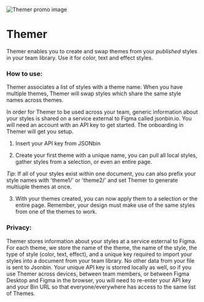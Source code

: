 ![Themer promo image](img/themer-banner-v2.0-github.png?raw=true "Themer promo")

# Themer
Themer enables you to create and swap themes from your *published* styles in your team library. Use it for color, text and effect styles.

### How to use:
Themer associates a list of styles with a theme name. When you have multiple themes, Themer will swap styles which share the same style names across themes.

In order for Themer to be used across your team, generic information about your styles is shared on a service external to Figma called jsonbin.io. You will need an account with an API key to get started. The onboarding in Themer will get you setup.

1. Insert your API key from JSONbin

2. Create your first theme with a unique name, you can pull all local styles, gather styles from a selection, or even an entire page. 

*Tip*: If all of your styles exist within one document, you can also prefix your style names with 'theme1/' or 'theme2/' and set Themer to generate multiuple themes at once.

3. With your themes created, you can now apply them to a selection or the entire page. Remember, your design must make use of the same styles from one of the themes to work.

### Privacy:
Themer stores information about your styles at a service esternal to Figma. For each theme, we store the name of the theme, the name of the style, the type of style (color, text, effect), and a unique key required to import your styles into a document from your team library. No other data from your file is sent to Jsonbin. Your unique API key is storred locally as well, so if you use Themer across devices, between team members, or between Figma Desktop and Figma in the browser, you will need to re-enter your API key and your Bin URL so that everyone/everywhere has access to the same list of Themes.

